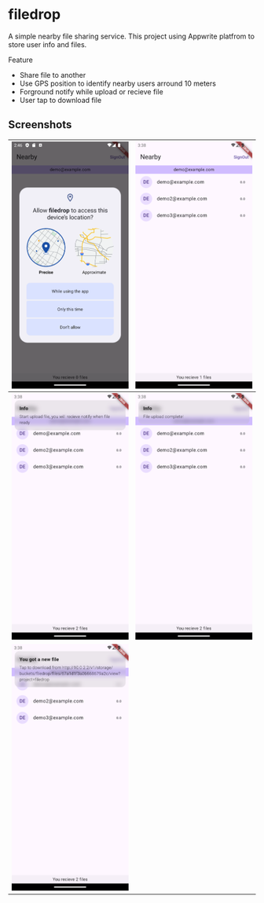 # filedrop

A simple nearby file sharing service. This project using Appwrite platfrom to store user info and files.

Feature

* Share file to another
* Use GPS position to identify nearby users arround 10 meters
* Forground notify while upload or recieve file
* User tap to download file

## Screenshots

| ![](/screenshots/Screenshot01.png) | ![](/screenshots/Screenshot02.png) |
| ---------------------------------- | ---------------------------------- |
| ![](/screenshots/Screenshot03.png) | ![](/screenshots/Screenshot04.png) |
| ![](/screenshots/Screenshot05.png) |                                    |